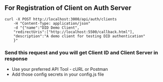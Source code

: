 ## For Registration of Client on Auth Server


```
curl -X POST http://localhost:3000/api/auth/clients 
    -H "Content-Type: application/json" 
    -d "{"name":"DID Demo Client",
    "redirectUris":["http://localhost:5500/callback.html"],
    "description":"A demo client for testing DID authentication"
    }"
```

### Send this request and you will get Client ID and Client Server in response
- Use your preferred API Tool - cURL or Postman
- Add those config secrets in your config.js file